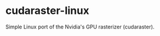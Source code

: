 cudaraster-linux
================

Simple Linux port of the Nvidia&#39;s GPU rasterizer (cudaraster).